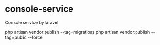# console-service
Console service by laravel


php artisan vendor:publish --tag=migrations
php artisan vendor:publish --tag=public --force